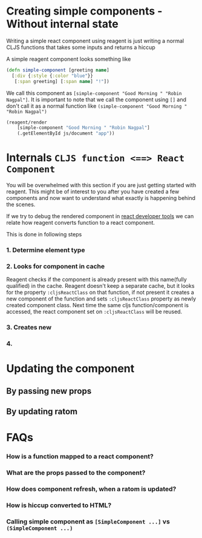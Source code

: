 # Creating simple components - Without internal state
Writing a simple react component using reagent is just writing a normal CLJS
functions that takes some inputs and returns a hiccup

A simple reagent component looks something like 
```clojure
(defn simple-component [greeting name]
  [:div {:style {:color "blue"}}
   [:span greeting] [:span name] "!"])
```
We call this component as `[simple-component "Good Morning " "Robin Nagpal"]`.
It is important to note that we call the component using `[]` and don't call it
as a normal function like `(simple-component "Good Morning " "Robin Nagpal")`
 
```clojure
(reagent/render
    [simple-component "Good Morning " "Robin Nagpal"]
    (.getElementById js/document "app"))
```

# Internals  `CLJS function <==> React Component`
You will be overwhelmed with this section if you are just getting started with 
reagent. This might be of interest to you after you have created a few components
and now want to understand what exactly is happening behind the scenes. 

If we try to debug the rendered component in [react developer tools](https://chrome.google.com/webstore/detail/react-developer-tools/fmkadmapgofadopljbjfkapdkoienihi?hl=en)
we can relate how reagent converts function to a react component.

This is done in following steps

### 1. Determine element type 

### 2. Looks for component in cache
Reagent checks if the component is already present with this name(fully qualified) 
in the cache. Reagent doesn't keep a separate cache, but it looks for the property
`:cljsReactClass` on that function, if not present it creates a new component
of the function and sets `:cljsReactClass` property as newly created component 
class. Next time the same cljs function/component is accessed, the react component
set on `:cljsReactClass` will be reused. 



### 3. Creates new
            
### 4.  

# Updating the component



## By passing new props

## By updating ratom


# FAQs
### How is a function mapped to a react component?

### What are the props passed to the component?

### How does component refresh, when a ratom is updated?

### How is hiccup converted to HTML?

### Calling simple component as `[SimpleComponent ...]` vs `(SimpleComponent ...)`